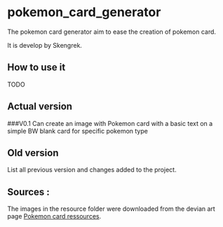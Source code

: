 # pokemon_card_generator

The pokemon card generator aim to ease the creation of pokemon card.

It is develop by Skengrek. 

## How to use it
TODO
	
## Actual version

###V0.1
Can create an image with Pokemon card with a basic text on a simple BW blank card 
for specific pokemon type 

## Old version
List all previous version and changes added to the project.


## Sources :

The images in the resource folder were downloaded from the devian art page [Pokemon card ressources](https://www.deviantart.com/pokemoncardresources).

